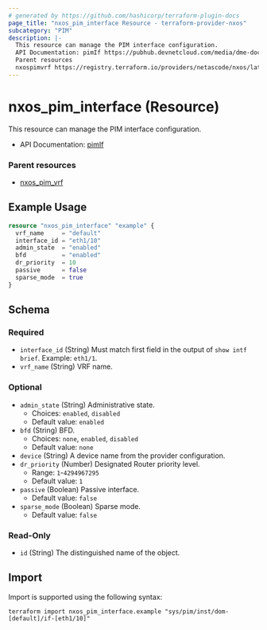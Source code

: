 ```yaml
---
# generated by https://github.com/hashicorp/terraform-plugin-docs
page_title: "nxos_pim_interface Resource - terraform-provider-nxos"
subcategory: "PIM"
description: |-
  This resource can manage the PIM interface configuration.
  API Documentation: pimIf https://pubhub.devnetcloud.com/media/dme-docs-10-2-2/docs/Layer%203/pim:If/
  Parent resources
  nxospimvrf https://registry.terraform.io/providers/netascode/nxos/latest/docs/resources/pim_vrf
---
```


# nxos_pim_interface (Resource)

This resource can manage the PIM interface configuration.

- API Documentation: [pimIf](https://pubhub.devnetcloud.com/media/dme-docs-10-2-2/docs/Layer%203/pim:If/)

### Parent resources

- [nxos_pim_vrf](https://registry.terraform.io/providers/netascode/nxos/latest/docs/resources/pim_vrf)

## Example Usage

```terraform
resource "nxos_pim_interface" "example" {
  vrf_name     = "default"
  interface_id = "eth1/10"
  admin_state  = "enabled"
  bfd          = "enabled"
  dr_priority  = 10
  passive      = false
  sparse_mode  = true
}
```

<!-- schema generated by tfplugindocs -->
## Schema

### Required

- `interface_id` (String) Must match first field in the output of `show intf brief`. Example: `eth1/1`.
- `vrf_name` (String) VRF name.

### Optional

- `admin_state` (String) Administrative state.
  - Choices: `enabled`, `disabled`
  - Default value: `enabled`
- `bfd` (String) BFD.
  - Choices: `none`, `enabled`, `disabled`
  - Default value: `none`
- `device` (String) A device name from the provider configuration.
- `dr_priority` (Number) Designated Router priority level.
  - Range: `1`-`4294967295`
  - Default value: `1`
- `passive` (Boolean) Passive interface.
  - Default value: `false`
- `sparse_mode` (Boolean) Sparse mode.
  - Default value: `false`

### Read-Only

- `id` (String) The distinguished name of the object.

## Import

Import is supported using the following syntax:

```shell
terraform import nxos_pim_interface.example "sys/pim/inst/dom-[default]/if-[eth1/10]"
```
